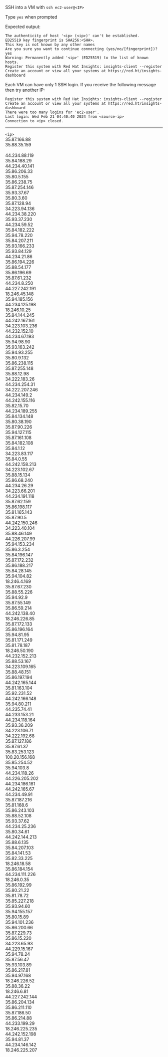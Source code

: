SSH into a VM with
`ssh ec2-user@<IP>`

Type `yes` when prompted

Expected output:
```shell
The authenticity of host '<ip> (<ip>)' can't be established.
ED25519 key fingerprint is SHA256:<SHA>.
This key is not known by any other names
Are you sure you want to continue connecting (yes/no/[fingerprint])? yes
Warning: Permanently added '<ip>' (ED25519) to the list of known hosts.
Register this system with Red Hat Insights: insights-client --register
Create an account or view all your systems at https://red.ht/insights-dashboard
```

Each VM can have only 1 SSH login.
If you receive the following message then try another IP:
```shell
Register this system with Red Hat Insights: insights-client --register
Create an account or view all your systems at https://red.ht/insights-dashboard
There were too many logins for 'ec2-user'.
Last login: Wed Feb 21 04:40:40 2024 from <source-ip>
Connection to <ip> closed.
```

---
`<ip>`   <br/>
35.87.166.88	<br/>
35.88.35.159 <br/>	
44.234.88.119	<br/>
35.84.188.29 <br/>
44.234.40.141	<br/>
35.86.206.33	<br/>
35.80.5.155	<br/>
35.86.238.75	<br/>
35.87.254.146	<br/>
35.93.37.67	<br/>
35.80.3.60	<br/>
35.87.128.94 <br/>
34.223.94.136 <br/>
44.234.38.220 <br/>
35.93.37.230 <br/>
44.234.59.52 <br/>
35.84.182.222 <br/>
35.94.78.220 <br/>
35.84.207.211 <br/>
35.93.166.233 <br/>
35.93.84.129 <br/>
44.234.21.86 <br/>
35.86.194.226 <br/>
35.88.54.177 <br/>
35.86.196.69 <br/>
35.87.61.232 <br/>
44.234.8.250 <br/>
44.227.242.191 <br/>
18.246.45.148 <br/>
35.94.185.156 <br/>
44.234.125.198 <br/>
18.246.10.25 <br/>
35.84.144.245 <br/>
44.242.167.161 <br/>
34.223.103.236 <br/>
44.232.152.10 <br/>
44.234.67.193 <br/>
35.94.98.90	<br/>
35.93.163.242 <br/>
35.94.93.255 <br/>
35.80.9.132 <br/>
35.86.238.115 <br/>
35.87.255.148 <br/>
35.88.12.98	<br/>
34.222.183.26 <br/>
44.234.254.31 <br/>
34.222.207.246 <br/>
44.234.149.2 <br/>
44.242.155.116 <br/>
35.82.15.70	 <br/>
44.234.189.255 <br/>
35.84.134.148 <br/>
35.80.38.190 <br/>
35.87.90.226 <br/>
35.94.127.115 <br/>
35.87.161.108 <br/>
35.84.182.108 <br/>
35.84.1.12	 <br/>
34.223.83.117 <br/>
35.84.0.55 <br/>
44.242.158.213 <br/>
34.223.102.67 <br/>
35.88.15.134 <br/>
35.86.68.240 <br/>
44.234.26.29 <br/>
34.223.66.201 <br/>
44.234.191.118 <br/>
35.87.62.159 <br/>
35.86.198.117 <br/>
35.81.165.143 <br/>
35.87.90.5	 <br/>
44.242.150.246 <br/>
34.223.40.104 <br/>
35.88.46.149 <br/>
44.226.207.99 <br/>
35.94.153.234 <br/>
35.86.3.254	 <br/>
35.84.196.147 <br/>
35.87.172.232 <br/>
35.86.188.217 <br/>
35.84.28.145 <br/>
35.94.104.82 <br/>
18.246.4.169 <br/>
35.87.67.230 <br/>
35.88.55.226 <br/>
35.94.92.9	 <br/>
35.87.55.149 <br/>
35.86.59.214 <br/>
44.242.138.40 <br/>
18.246.226.85 <br/>
35.87.172.133 <br/>
35.86.196.164	 <br/>
35.94.81.95	 <br/>
35.81.171.249 <br/>
35.81.78.187 <br/>
18.246.50.190 <br/>
44.232.152.213 <br/>
35.88.53.167 <br/>
34.223.109.165 <br/>
35.88.48.151 <br/>
35.86.197.194 <br/>
44.242.165.144 <br/>
35.81.163.104 <br/>
35.92.231.52 <br/>
44.242.166.148 <br/>
35.94.80.211 <br/>
44.235.74.41 <br/>
44.233.153.21 <br/>
44.234.118.164 <br/>
35.93.36.209 <br/>
34.223.106.71 <br/>
34.222.192.68 <br/>
35.87.127.186 <br/>
35.87.61.37 <br/>
35.83.253.123 <br/>
100.20.156.168 <br/>
35.85.254.52 <br/>
35.94.103.8 <br/>
44.234.118.26 <br/>
44.226.205.202 <br/>
44.234.186.181 <br/>
44.242.165.67	<br/>
44.234.49.91	<br/>
35.87.187.216	<br/>
35.81.168.6	<br/>
35.86.243.103	<br/>
35.88.52.108	<br/>
35.93.37.62	<br/>
44.234.25.236 <br/>
35.80.34.61	<br/>
44.242.144.213 <br/>
35.88.6.135	<br/>
35.84.207.103 <br/>
35.84.141.53 <br/>
35.82.33.225 <br/>
18.246.18.58 <br/>
35.86.184.154 <br/>
44.234.111.226 <br/>
18.246.0.35	<br/>
35.86.192.99	<br/>
35.80.21.22	<br/>
35.81.78.72	<br/>
35.85.227.218 <br/>
35.93.94.60	<br/>
35.94.155.157 <br/>
35.80.15.89	<br/>
35.94.101.236 <br/>
35.86.200.66 <br/>
35.87.229.73 <br/>
35.86.15.220 <br/>
34.223.65.93 <br/>
44.229.15.167 <br/>
35.94.78.24	<br/>
35.87.56.47 <br/>
35.93.103.89 <br/>
35.86.217.81 <br/>
35.94.97.168 <br/>
18.246.226.52 <br/>
35.88.36.22	<br/>
18.246.6.81	<br/>
44.227.242.144 <br/>
35.86.204.134 <br/>
35.86.211.110 <br/>
35.87.186.50 <br/>
35.86.214.88 <br/>
44.233.199.29 <br/>
18.246.225.235 <br/>
44.242.152.198 <br/>
35.94.81.37	<br/>
44.234.146.142 <br/>
18.246.225.207 <br/>